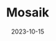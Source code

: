 ---
title: "Mosaik"
date: 2023-10-15
publishDate: 2023-10-15
date_tba: ""
location: "Fridman Gallery, New York City [US] "
project: ""
---